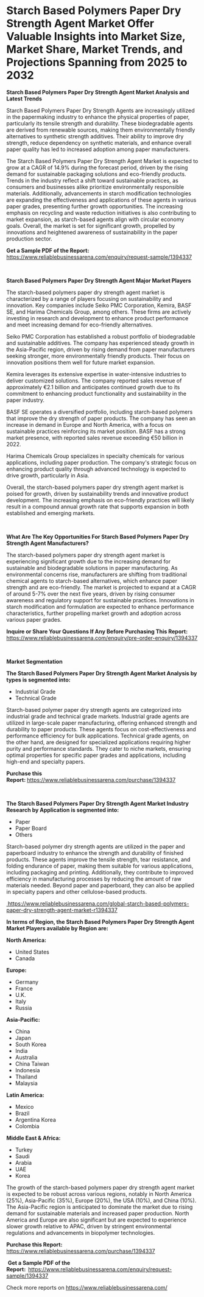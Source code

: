 <p><h1>Starch Based Polymers Paper Dry Strength Agent Market Offer Valuable Insights into Market Size, Market Share, Market Trends, and Projections Spanning from 2025 to 2032</h1></p><p><strong>Starch Based Polymers Paper Dry Strength Agent Market Analysis and Latest Trends</strong></p>
<p><p>Starch Based Polymers Paper Dry Strength Agents are increasingly utilized in the papermaking industry to enhance the physical properties of paper, particularly its tensile strength and durability. These biodegradable agents are derived from renewable sources, making them environmentally friendly alternatives to synthetic strength additives. Their ability to improve dry strength, reduce dependency on synthetic materials, and enhance overall paper quality has led to increased adoption among paper manufacturers.</p><p>The Starch Based Polymers Paper Dry Strength Agent Market is expected to grow at a CAGR of 14.9% during the forecast period, driven by the rising demand for sustainable packaging solutions and eco-friendly products. Trends in the industry reflect a shift toward sustainable practices, as consumers and businesses alike prioritize environmentally responsible materials. Additionally, advancements in starch modification technologies are expanding the effectiveness and applications of these agents in various paper grades, presenting further growth opportunities. The increasing emphasis on recycling and waste reduction initiatives is also contributing to market expansion, as starch-based agents align with circular economy goals. Overall, the market is set for significant growth, propelled by innovations and heightened awareness of sustainability in the paper production sector.</p></p>
<p><strong>Get a Sample PDF of the Report:&nbsp;</strong> <a href="https://www.reliablebusinessarena.com/enquiry/request-sample/1394337?utm_campaign=3515&utm_medium=2&utm_source=Github&utm_content=ia&utm_term=22032025&utm_id=starch-based-polymers-paper-dry-strength-agent">https://www.reliablebusinessarena.com/enquiry/request-sample/1394337</a></p>
<p>&nbsp;</p>
<p><strong>Starch Based Polymers Paper Dry Strength Agent Major Market Players</strong></p>
<p><p>The starch-based polymers paper dry strength agent market is characterized by a range of players focusing on sustainability and innovation. Key companies include Seiko PMC Corporation, Kemira, BASF SE, and Harima Chemicals Group, among others. These firms are actively investing in research and development to enhance product performance and meet increasing demand for eco-friendly alternatives.</p><p>Seiko PMC Corporation has established a robust portfolio of biodegradable and sustainable additives. The company has experienced steady growth in the Asia-Pacific region, driven by rising demand from paper manufacturers seeking stronger, more environmentally friendly products. Their focus on innovation positions them well for future market expansion.</p><p>Kemira leverages its extensive expertise in water-intensive industries to deliver customized solutions. The company reported sales revenue of approximately €2.1 billion and anticipates continued growth due to its commitment to enhancing product functionality and sustainability in the paper industry.</p><p>BASF SE operates a diversified portfolio, including starch-based polymers that improve the dry strength of paper products. The company has seen an increase in demand in Europe and North America, with a focus on sustainable practices reinforcing its market position. BASF has a strong market presence, with reported sales revenue exceeding €50 billion in 2022.</p><p>Harima Chemicals Group specializes in specialty chemicals for various applications, including paper production. The company's strategic focus on enhancing product quality through advanced technology is expected to drive growth, particularly in Asia.</p><p>Overall, the starch-based polymers paper dry strength agent market is poised for growth, driven by sustainability trends and innovative product development. The increasing emphasis on eco-friendly practices will likely result in a compound annual growth rate that supports expansion in both established and emerging markets.</p></p>
<p>&nbsp;</p>
<p><strong>What Are The Key Opportunities For Starch Based Polymers Paper Dry Strength Agent Manufacturers?</strong></p>
<p><p>The starch-based polymers paper dry strength agent market is experiencing significant growth due to the increasing demand for sustainable and biodegradable solutions in paper manufacturing. As environmental concerns rise, manufacturers are shifting from traditional chemical agents to starch-based alternatives, which enhance paper strength and are eco-friendly. The market is projected to expand at a CAGR of around 5-7% over the next five years, driven by rising consumer awareness and regulatory support for sustainable practices. Innovations in starch modification and formulation are expected to enhance performance characteristics, further propelling market growth and adoption across various paper grades.</p></p>
<p><strong>Inquire or Share Your Questions If Any Before Purchasing This Report:</strong> <a href="https://www.reliablebusinessarena.com/enquiry/pre-order-enquiry/1394337?utm_campaign=3515&utm_medium=2&utm_source=Github&utm_content=ia&utm_term=22032025&utm_id=starch-based-polymers-paper-dry-strength-agent">https://www.reliablebusinessarena.com/enquiry/pre-order-enquiry/1394337</a></p>
<p>&nbsp;</p>
<p><strong>Market Segmentation</strong></p>
<p><strong>The Starch Based Polymers Paper Dry Strength Agent Market Analysis by types is segmented into:</strong></p>
<p><ul><li>Industrial Grade</li><li>Technical Grade</li></ul></p>
<p><p>Starch-based polymer paper dry strength agents are categorized into industrial grade and technical grade markets. Industrial grade agents are utilized in large-scale paper manufacturing, offering enhanced strength and durability to paper products. These agents focus on cost-effectiveness and performance efficiency for bulk applications. Technical grade agents, on the other hand, are designed for specialized applications requiring higher purity and performance standards. They cater to niche markets, ensuring optimal properties for specific paper grades and applications, including high-end and specialty papers.</p></p>
<p><strong>Purchase this Report:&nbsp;</strong><a href="https://www.reliablebusinessarena.com/purchase/1394337?utm_campaign=3515&utm_medium=2&utm_source=Github&utm_content=ia&utm_term=22032025&utm_id=starch-based-polymers-paper-dry-strength-agent">https://www.reliablebusinessarena.com/purchase/1394337</a></p>
<p>&nbsp;</p>
<p><strong>The Starch Based Polymers Paper Dry Strength Agent Market Industry Research by Application is segmented into:</strong></p>
<p><ul><li>Paper</li><li>Paper Board</li><li>Others</li></ul></p>
<p><p>Starch-based polymer dry strength agents are utilized in the paper and paperboard industry to enhance the strength and durability of finished products. These agents improve the tensile strength, tear resistance, and folding endurance of paper, making them suitable for various applications, including packaging and printing. Additionally, they contribute to improved efficiency in manufacturing processes by reducing the amount of raw materials needed. Beyond paper and paperboard, they can also be applied in specialty papers and other cellulose-based products.</p></p>
<p><a href="https://www.reliablebusinessarena.com/global-starch-based-polymers-paper-dry-strength-agent-market-r1394337?utm_campaign=3515&utm_medium=2&utm_source=Github&utm_content=ia&utm_term=22032025&utm_id=starch-based-polymers-paper-dry-strength-agent">&nbsp;https://www.reliablebusinessarena.com/global-starch-based-polymers-paper-dry-strength-agent-market-r1394337</a></p>
<p><strong>In terms of Region, the Starch Based Polymers Paper Dry Strength Agent Market Players available by Region are:</strong></p>
<p>
    <p> <strong> North America: </strong>
        <ul>
            <li>United States</li>
            <li>Canada</li>
        </ul>
        </p> 
    <p> <strong> Europe: </strong>
        <ul>
            <li>Germany</li>
            <li>France</li>
            <li>U.K.</li>
            <li>Italy</li>
            <li>Russia</li>
        </ul>
        </p> 
    <p> <strong> Asia-Pacific: </strong>
        <ul>
            <li>China</li>
            <li>Japan</li>
            <li>South Korea</li>
            <li>India</li>
            <li>Australia</li>
            <li>China Taiwan</li>
            <li>Indonesia</li>
            <li>Thailand</li>
            <li>Malaysia</li>
        </ul>
        </p> 
    <p> <strong> Latin America: </strong>
        <ul>
            <li>Mexico</li>
            <li>Brazil</li>
            <li>Argentina Korea</li>
            <li>Colombia</li>
        </ul>
        </p> 
    <p> <strong> Middle East & Africa: </strong>
        <ul>
            <li>Turkey</li>
            <li>Saudi</li>
            <li>Arabia</li>
            <li>UAE</li>
            <li>Korea</li>
        </ul>
    </p>
    </p>
<p><p>The growth of the starch-based polymers paper dry strength agent market is expected to be robust across various regions, notably in North America (25%), Asia-Pacific (35%), Europe (20%), the USA (10%), and China (10%). The Asia-Pacific region is anticipated to dominate the market due to rising demand for sustainable materials and increased paper production. North America and Europe are also significant but are expected to experience slower growth relative to APAC, driven by stringent environmental regulations and advancements in biopolymer technologies.</p></p>
<p><strong>Purchase this Report: </strong><a href="https://www.reliablebusinessarena.com/purchase/1394337?utm_campaign=3515&utm_medium=2&utm_source=Github&utm_content=ia&utm_term=22032025&utm_id=starch-based-polymers-paper-dry-strength-agent">https://www.reliablebusinessarena.com/purchase/1394337</a></p>
<p>&nbsp;<strong>Get a Sample PDF of the Report:&nbsp;&nbsp;</strong><a href="https://www.reliablebusinessarena.com/enquiry/request-sample/1394337?utm_campaign=3515&utm_medium=2&utm_source=Github&utm_content=ia&utm_term=22032025&utm_id=starch-based-polymers-paper-dry-strength-agent">https://www.reliablebusinessarena.com/enquiry/request-sample/1394337</a></p>
<p><strong></strong></p>
<p>Check more reports on <a href="https://www.reliablebusinessarena.com/?utm_campaign=3515&utm_medium=2&utm_source=Github&utm_content=ia&utm_term=22032025&utm_id=starch-based-polymers-paper-dry-strength-agent">https://www.reliablebusinessarena.com/</a></p>